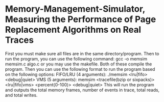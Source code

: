 # Memory-Management-Simulator, Measuring the Performance of Page Replacement Algorithms on Real Traces

First you must make sure all files are in the same directory/program. Then to run the program, you can use the following command: gcc -o memsim memsim.c algo.c or you may use the makefile. Both of these compile the program. Then you can use the following format to run the program based on the following options: 
FIFO/LRU (4 arguments): ./memsim <tracefile> <nframes> <lru|fifo> <debug|quiet>
VMS (5 arguments): memsim <tracefile(bzip or sixpacks)> <nframes> <lru|fifo|vms> <percent(0-100)> <debug|quiet>
This will run the program and outputs the total memory frames, number of events in trace, total reads, and total writes.
